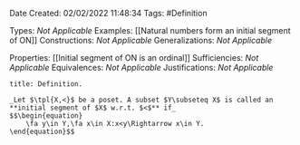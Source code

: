 <div class="topSpace"></div>

Date Created: 02/02/2022 11:48:34
Tags: #Definition

Types: _Not Applicable_
Examples: [[Natural numbers form an initial segment of ON]]
Constructions: _Not Applicable_
Generalizations: _Not Applicable_

Properties: [[Initial segment of ON is an ordinal]]
Sufficiencies: _Not Applicable_
Equivalences: _Not Applicable_
Justifications: _Not Applicable_

``` ad-Definition
title: Definition.

_Let $\tpl{X,<}$ be a poset. A subset $Y\subseteq X$ is called an **initial segment of $X$ w.r.t. $<$** if_
$$\begin{equation}
    \fa y\in Y,\fa x\in X:x<y\Rightarrow x\in Y.
\end{equation}$$

```
